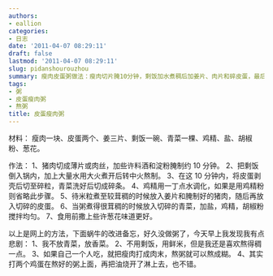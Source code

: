 ```yaml
---
authors:
- eallion
categories:
- 日志
date: '2011-04-07 08:29:11'
draft: false
lastmod: '2011-04-07 08:29:11'
slug: pidanshourouzhou
summary: 瘦肉皮蛋粥做法：瘦肉切片腌10分钟，剩饭加水煮稠后加姜片、肉片和碎皮蛋，最后放青菜碎和调料，撒葱花。改进版可用鲜米熬稠，替换香菜或加肉末，还可在粥面淋热油鸡蛋。
tags:
- 粥
- 皮蛋瘦肉粥
- 熬粥
title: 皮蛋瘦肉粥
---
```


材料：
瘦肉一块、皮蛋两个、姜三片、剩饭一碗、青菜一棵、鸡精、盐、胡椒粉、葱花。

作法：
1、猪肉切成薄片或肉丝，加些许料酒和淀粉腌制约 10 分钟。
2、把剩饭倒入锅内，加上大量水用大火煮开后转中火熬制。
3、在这 10 分钟内，将皮蛋剥壳后切至碎粒，青菜洗好后切成碎条。
4、鸡精用一丁点水调化，如果是用鸡精粉则省略此步骤。
5、待米粒煮至较茸稠的时候放入姜片和腌制好的猪肉，随后再放入切碎的皮蛋。
6、当粥煮得很茸稠的时候放入切碎的青菜，加盐，鸡精，胡椒粉搅拌均匀。
7、食用前撒上些许葱花味道更好。

以上是网上的方法，下面蜗牛的改进备忘，好久没做粥了，今天早上我发现我有点悲剧：
1、我不放青菜，放香菜。
2、不用剩饭，用鲜米，但是我还是喜欢熬得稠一点。
3、如果自己一个人吃，就把瘦肉打成肉末，熬粥就可以熬成糊。
4、其实打两个鸡蛋在熬好的粥上面，再把油烧开了淋上去，也不错。